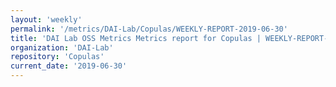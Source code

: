 ```yaml
---
layout: 'weekly'
permalink: '/metrics/DAI-Lab/Copulas/WEEKLY-REPORT-2019-06-30'
title: 'DAI Lab OSS Metrics Metrics report for Copulas | WEEKLY-REPORT-2019-06-30'
organization: 'DAI-Lab'
repository: 'Copulas'
current_date: '2019-06-30'
---
```

